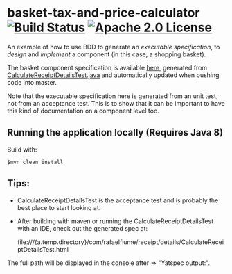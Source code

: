 # basket-tax-and-price-calculator [![Build Status](https://travis-ci.org/rafaelfiume/basket-tax-and-price-calculator.svg?branch=master)](https://travis-ci.org/rafaelfiume/basket-tax-and-price-calculator) [![Apache 2.0 License](https://img.shields.io/badge/license-Apache_2.0-blue.svg)](https://github.com/rafaelfiume/basket-tax-and-price-calculator/blob/master/LICENSE)
An example of how to use BDD to generate an _executable specification_, to _design_ and _implement_ a component (in this case, a shopping basket).

The basket component specification is available [here](http://rafaelfiume.github.io/basket-tax-and-price-calculator),
generated from [CalculateReceiptDetailsTest.java](https://github.com/rafaelfiume/basket-tax-and-price-calculator/blob/master/src/test/java/com/rafaelfiume/receipt/details/CalculateReceiptDetailsTest.java) and automatically updated when pushing code into master.

Note that the executable specification here is generated from an unit test, not from an acceptance test. This is to show that it can be important to have this kind of documentation on a component level too.

## Running the application locally (Requires Java 8)

Build with:

    $mvn clean install

## Tips:

* CalculateReceiptDetailsTest is the acceptance test and is probably the best place to start looking at.

* After building with maven or running the CalculateReceiptDetailsTest with an IDE, check out the generated spec at:

    file:///{a.temp.directory}/com/rafaelfiume/receipt/details/CalculateReceiptDetailsTest.html

The full path will be displayed in the console after => "Yatspec output:".
